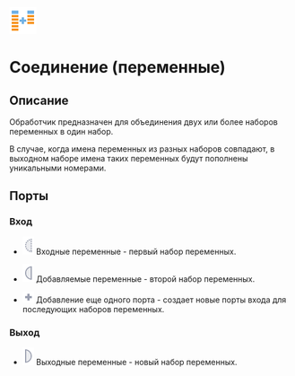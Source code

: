 ![](/media/app/icons/vendors/coluniondata.svg)
# Соединение (переменные)

## Описание

Обработчик предназначен для объединения двух или более наборов переменных в один набор.

В случае, когда имена переменных из разных наборов совпадают, в выходном наборе имена таких переменных будут пополнены уникальными номерами.

## Порты

### Вход

 * ![](/media/app/processors/optional_input_variable_inactive.svg) Входные переменные - первый набор переменных.

 * ![](/media/app/icons/ports/input_variable_inactive.svg) Добавляемые переменные - второй набор переменных.

 * ![](/media/app/icons/toolbar_18/add_inactive.svg) Добавление еще одного порта - создает новые порты входа для последующих наборов переменных.

### Выход

 * ![](/media/app/processors/output_variable_inactive.svg) Выходные переменные - новый набор переменных. 


